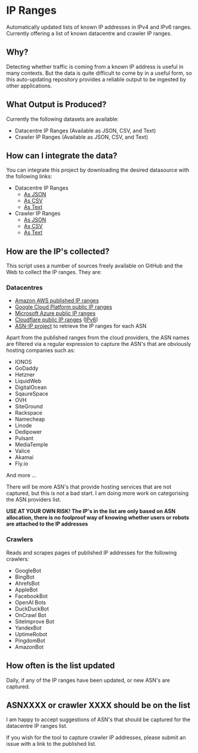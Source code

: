# IP Ranges
Automatically updated lists of known IP addresses in IPv4 and IPv6 ranges. Currently offering a list of known datacentre and crawler IP ranges.

## Why?
Detecting whether traffic is coming from a known IP address is useful in many contexts. But the data is quite difficult to come by in a useful form, so this auto-updating repository provides a reliable output to be ingested by other applications.

## What Output is Produced?
Currently the following datasets are available:

- Datacentre IP Ranges (Available as JSON, CSV, and Text)
- Crawler IP Ranges (Available as JSON, CSV, and Text)

## How can I integrate the data?
You can integrate this project by downloading the desired datasource with the following links:

- Datacentre IP Ranges
	- [As JSON](https://raw.githubusercontent.com/hexydec/ip-ranges/main/output/datacentres.json)
	- [As CSV](https://raw.githubusercontent.com/hexydec/ip-ranges/main/output/datacentres.csv)
	- [As Text](https://raw.githubusercontent.com/hexydec/ip-ranges/main/output/datacentres.txt)
- Crawler IP Ranges
	- [As JSON](https://raw.githubusercontent.com/hexydec/ip-ranges/main/output/crawlers.json)
	- [As CSV](https://raw.githubusercontent.com/hexydec/ip-ranges/main/output/crawlers.csv)
	- [As Text](https://raw.githubusercontent.com/hexydec/ip-ranges/main/output/crawlers.txt)

## How are the IP's collected?
This script uses a number of sources freely available on GitHub and the Web to collect the IP ranges. They are:

### Datacentres
- [Amazon AWS published IP ranges](https://ip-ranges.amazonaws.com/ip-ranges.json)
- [Google Cloud Platform public IP ranges](https://www.gstatic.com/ipranges/cloud.json)
- [Microsoft Azure public IP ranges](https://www.microsoft.com/en-my/download/details.aspx?id=56519)
- [Cloudflare public IP ranges](https://www.cloudflare.com/ips-v4/) ([IPv6](https://www.cloudflare.com/ips-v6/))
- [ASN-IP project](https://github.com/ipverse/asn-ip) to retrieve the IP ranges for each ASN

Apart from the published ranges from the cloud providers, the ASN names are filtered via a regular expression to capture the ASN's that are obviously hosting companies such as:

- IONOS
- GoDaddy
- Hetzner
- LiquidWeb
- DigitalOcean
- SqaureSpace
- OVH
- SiteGround
- Rackspace
- Namecheap
- Linode
- Dedipower
- Pulsant
- MediaTemple
- Valice
- Akamai
- Fly.io

And more ...

There will be more ASN's that provide hosting services that are not captured, but this is not a bad start. I am doing more work on categorising the ASN providers list.

**USE AT YOUR OWN RISK! The IP's in the list are only based on ASN allocation, there is no foolproof way of knowing whether users or robots are attached to the IP addresses**

### Crawlers
Reads and scrapes pages of published IP addresses for the following crawlers:

- GoogleBot
- BingBot
- AhrefsBot
- AppleBot
- FacebookBot
- OpenAI Bots
- DuckDuckBot
- OnCrawl Bot
- SiteImprove Bot
- YandexBot
- UptimeRobot
- PingdomBot
- AmazonBot

## How often is the list updated
Daily, if any of the IP ranges have been updated, or new ASN's are captured.

## ASNXXXX or crawler XXXX should be on the list
I am happy to accept suggestions of ASN's that should be captured for the datacentre IP ranges list.

If you wish for the tool to capture crawler IP addresses, please submit an issue with a link to the published list.